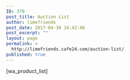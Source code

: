 ```yaml
---
ID: 379
post_title: Auction List
author: limefriends
post_date: 2017-04-30 16:42:46
post_excerpt: ""
layout: page
permalink: >
  http://limefriends.cafe24.com/auction-list/
published: true
---
```

[wa_product_list]